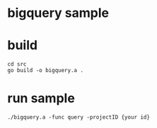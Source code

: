 # bigquery sample

# build

```
cd src
go build -o bigquery.a .
```

# run sample

```
./bigquery.a -func query -projectID {your id}
```